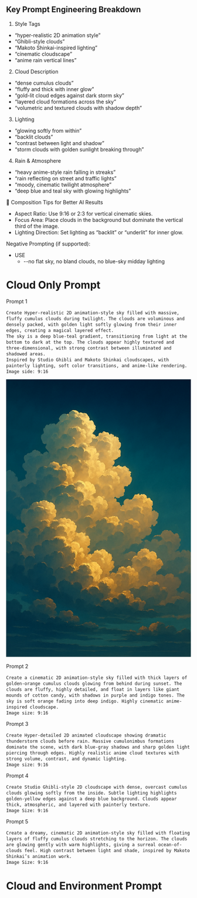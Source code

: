 ## Key Prompt Engineering Breakdown

1. Style Tags
  - “hyper-realistic 2D animation style”
  - “Ghibli-style clouds”
  - “Makoto Shinkai-inspired lighting”
  - “cinematic cloudscape”
  - “anime rain vertical lines”

2. Cloud Description
  - “dense cumulus clouds”
  - “fluffy and thick with inner glow”
  - “gold-lit cloud edges against dark storm sky”
  - “layered cloud formations across the sky”
  - “volumetric and textured clouds with shadow depth”

3. Lighting
  - “glowing softly from within”
  - “backlit clouds”
  - “contrast between light and shadow”
  - “storm clouds with golden sunlight breaking through”

4. Rain & Atmosphere

  - “heavy anime-style rain falling in streaks”
  - “rain reflecting on street and traffic lights”
  - “moody, cinematic twilight atmosphere”
  - “deep blue and teal sky with glowing highlights”

📐 Composition Tips for Better AI Results

  - Aspect Ratio: Use 9:16 or 2:3 for vertical cinematic skies.
  - Focus Area: Place clouds in the background but dominate the vertical third of the image.
  - Lighting Direction: Set lighting as “backlit” or “underlit” for inner glow.

Negative Prompting (if supported):
  -  USE 
     - --no flat sky, no bland clouds, no blue-sky midday lighting

# Cloud Only Prompt

Prompt 1
```
Create Hyper-realistic 2D animation-style sky filled with massive, fluffy cumulus clouds during twilight. The clouds are voluminous and densely packed, with golden light softly glowing from their inner edges, creating a magical layered effect.
The sky is a deep blue-teal gradient, transitioning from light at the bottom to dark at the top. The clouds appear highly textured and three-dimensional, with strong contrast between illuminated and shadowed areas.
Inspired by Studio Ghibli and Makoto Shinkai cloudscapes, with painterly lighting, soft color transitions, and anime-like rendering.
Image side: 9:16
```
<img src="https://github.com/650AILab/prompthero/blob/main/cloud-01.png?raw=true" h="800" />

Prompt 2
```
Create a cinematic 2D animation-style sky filled with thick layers of golden-orange cumulus clouds glowing from behind during sunset. The clouds are fluffy, highly detailed, and float in layers like giant mounds of cotton candy, with shadows in purple and indigo tones. The sky is soft orange fading into deep indigo. Highly cinematic anime-inspired cloudscape.
Image size: 9:16
```

Prompt 3
```
Create Hyper-detailed 2D animated cloudscape showing dramatic thunderstorm clouds before rain. Massive cumulonimbus formations dominate the scene, with dark blue-gray shadows and sharp golden light piercing through edges. Highly realistic anime cloud textures with strong volume, contrast, and dynamic lighting.
Image size: 9:16
```

Prompt 4
```
Create Studio Ghibli-style 2D cloudscape with dense, overcast cumulus clouds glowing softly from the inside. Subtle lighting highlights golden-yellow edges against a deep blue background. Clouds appear thick, atmospheric, and layered with painterly texture.
Image Size: 9:16
```

Prompt 5
```
Create a dreamy, cinematic 2D animation-style sky filled with floating layers of fluffy cumulus clouds stretching to the horizon. The clouds are glowing gently with warm highlights, giving a surreal ocean-of-clouds feel. High contrast between light and shade, inspired by Makoto Shinkai’s animation work.
Image Size: 9:16
```

# Cloud and Environment Prompt


